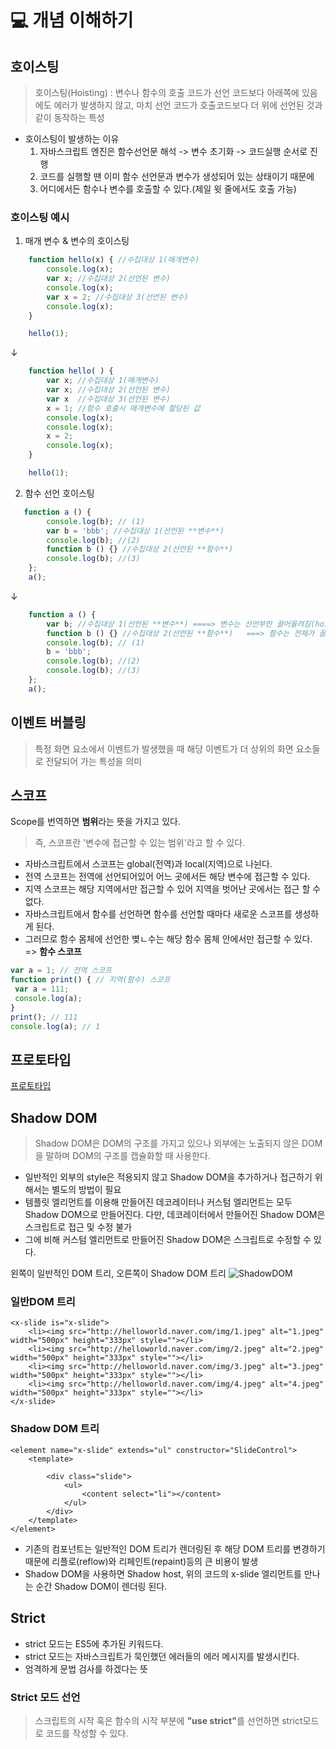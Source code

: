 # 💻 개념 이해하기

## 호이스팅

> 호이스팅(Hoisting) : 변수나 함수의 호출 코드가 선언 코드보다 아래쪽에 있음에도 에러가 발생하지 않고, 마치 선언 코드가 호출코드보다 더 위에 선언된 것과 같이 동작하는 특성
* 호이스팅이 발생하는 이유
    1. 자바스크립트 엔진은 함수선언문 해석 -> 변수 초기화 -> 코드실행 순서로 진행
    2. 코드를 실행할 땐 이미 함수 선언문과 변수가 생성되어 있는 상태이기 때문에
    3. 어디에서든 함수나 변수를 호출할 수 있다.(제일 윗 줄에서도 호출 가능)

### 호이스팅 예시

1. 매개 변수 & 변수의 호이스팅

```javascript
    function hello(x) { //수집대상 1(매개변수)
        console.log(x);
        var x; //수집대상 2(선언된 변수)
        console.log(x);
        var x = 2; //수집대상 3(선언된 변수)
        console.log(x);
    }

    hello(1);
```
↓
```javascript
    function hello( ) { 
        var x; //수집대상 1(매개변수)
        var x; //수집대상 2(선언된 변수)
        var x  //수집대상 3(선언된 변수)
        x = 1; //함수 호출시 매개변수에 할당된 값
        console.log(x);
        console.log(x);
        x = 2;
        console.log(x);
    }

    hello(1);
```

2. 함수 선언 호이스팅

```javascript
   function a () {
        console.log(b); // (1)
        var b = 'bbb'; //수집대상 1(선언된 **변수**)
        console.log(b); //(2)
        function b () {} //수집대상 2(선언된 **함수**)
        console.log(b); //(3)
    };
    a();
```
↓
```javascript
    function a () {
        var b; //수집대상 1(선언된 **변수**) ====> 변수는 선언부만 끌어올려짐(hoisted)
        function b () {} //수집대상 2(선언된 **함수**)	===> 함수는 전체가 끌려올라감
        console.log(b); // (1)
        b = 'bbb';
        console.log(b); //(2)
        console.log(b); //(3)
    };
    a();
```

## 이벤트 버블링

> 특정 화면 요소에서 이벤트가 발생했을 때 해당 이벤트가 더 상위의 화면 요소들로 전달되어 가는 특성을 의미

## 스코프

Scope를 번역하면 **범위**라는 뜻을 가지고 있다.
> 즉, 스코프란 '변수에 접근할 수 있는 범위'라고 할 수 있다.

* 자바스크립트에서 스코프는 global(전역)과 local(지역)으로 나뉜다.
* 전역 스코프는 전역에 선언되어있어 어느 곳에서든 해당 변수에 접근할 수 있다.
* 지역 스코프는 해당 지역에서만 접근할 수 있어 지역을 벗어난 곳에서는 접근 할 수 없다.
* 자바스크립트에서 함수를 선언하면 함수를 선언할 때마다 새로운 스코프를 생성하게 된다.
* 그러므로 함수 몸체에 선언한 볒ㄴ수는 해당 함수 몸체 안에서만 접근할 수 있다. => <b>함수 스코프</b>

```javascript
var a = 1; // 전역 스코프
function print() { // 지역(함수) 스코프
 var a = 111;
 console.log(a);
}
print(); // 111
console.log(a); // 1
```

## 프로토타입

[프로토타입](https://velog.io/@adam2/%EC%9E%90%EB%B0%94%EC%8A%A4%ED%81%AC%EB%A6%BD%ED%8A%B8-Prototype-%EC%99%84%EB%B2%BD-%EC%A0%95%EB%A6%AC)

## Shadow DOM

> Shadow DOM은 DOM의 구조를 가지고 있으나 외부에는 노출되지 않은 DOM을 말하며 DOM의 구조를 캡슐화할 때 사용한다.

* 일반적인 외부의 style은 적용되지 않고 Shadow DOM을 추가하거나 접근하기 위해서는 별도의 방법이 필요
* 템플릿 엘리먼트를 이용해 만들어진 데코레이터나 커스텀 엘리먼트는 모두 Shadow DOM으로 만들어진다. 다만, 데코레이터에서 만들어진 Shadow DOM은 스크립트로 접근 및 수정 불가
* 그에 비해 커스텀 엘리먼트로 만들어진 Shadow DOM은 스크립트로 수정할 수 있다.  

왼쪽이 일반적인 DOM 트리, 오른쪽이 Shadow DOM 트리
![ShadowDOM](https://s1.md5.ltd/image/9f0e28422e6af5d1c2331df55268d95c.png)

### 일반DOM 트리

```
<x-slide is="x-slide">  
    <li><img src="http://helloworld.naver.com/img/1.jpeg" alt="1.jpeg" width="500px" height="333px" style=""></li>
    <li><img src="http://helloworld.naver.com/img/2.jpeg" alt="2.jpeg" width="500px" height="333px" style=""></li>
    <li><img src="http://helloworld.naver.com/img/3.jpeg" alt="3.jpeg" width="500px" height="333px" style=""></li>
    <li><img src="http://helloworld.naver.com/img/4.jpeg" alt="4.jpeg" width="500px" height="333px" style=""></li>
</x-slide>  
```

### Shadow DOM 트리

```
<element name="x-slide" extends="ul" constructor="SlideControl">  
    <template>

        <div class="slide">
            <ul>
                <content select="li"></content>
            </ul>
        </div>
    </template>
</element>  
```

* 기존의 컴포넌트는 일반적인 DOM 트리가 렌더링된 후 해당 DOM 트리를 변경하기 때문에 리플로(reflow)와 리페인트(repaint)등의 큰 비용이 발생
* Shadow DOM을 사용하면 Shadow host, 위의 코드의 x-slide 엘리먼트를 만나는 순간 Shadow DOM이 렌더링 된다.

## Strict

* strict 모드는 ES5에 추가된 키워드다.
* strict 모드는 자바스크립트가 묵인했던 에러들의 에러 메시지를 발생시킨다.
* 엄격하게 문법 검사를 하겠다는 뜻

### Strict 모드 선언

> 스크립트의 시작 혹은 함수의 시작 부분에 <b>"use strict"</b>를 선언하면 strict모드로 코드를 작성할 수 있다.
